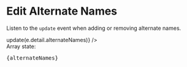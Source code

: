 <script lang="ts">
  import { Story } from "kitbook";
  import EditableAlternateNames from './EditableAlternateNames.svelte';
  import { ReactiveSet } from 'svelte-pieces';
</script>

<!-- prettier-ignore -->
# Edit Alternate Names

Listen to the `update` event when adding or removing alternate names.

<Story>
  <ReactiveSet input={['Lengua materna']} let:value={alternateNames} let:update>
    <EditableAlternateNames {alternateNames} on:update={(e) => update(e.detail.alternateNames)} />
    <div>
      Array state:
      <pre>{alternateNames}</pre>
    </div>
  </ReactiveSet>
</Story>
